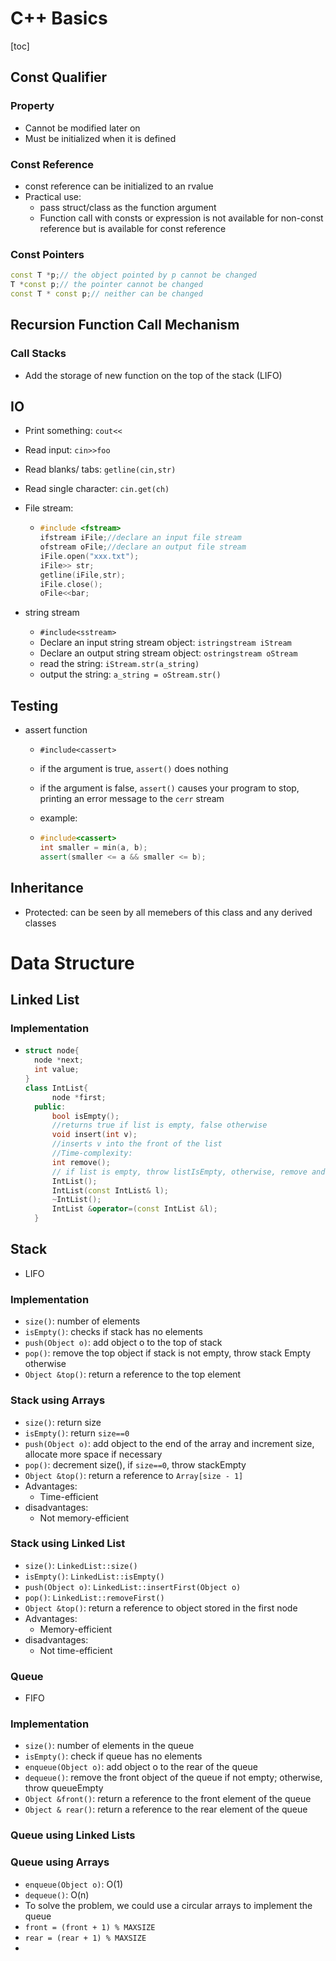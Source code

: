 # C++ Basics

[toc]

## Const Qualifier

### Property

* Cannot be modified later on
* Must be initialized when it is defined

### Const Reference

* const reference can be initialized to an rvalue
* Practical use:
  * pass struct/class as the function argument
  * Function call with consts or expression is not available for non-const reference but is available for const reference

### Const Pointers

```C++
const T *p;// the object pointed by p cannot be changed
T *const p;// the pointer cannot be changed
const T * const p;// neither can be changed
```

## Recursion Function Call Mechanism

### Call Stacks

* Add the storage of new function on the top of the stack (LIFO)

## IO

* Print something: `cout<<`

* Read input: `cin>>foo`

* Read blanks/ tabs: `getline(cin,str)`

* Read single character: `cin.get(ch)`

* File stream:

  * ```C++
    #include <fstream>
    ifstream iFile;//declare an input file stream
    ofstream oFile;//declare an output file stream
    iFile.open("xxx.txt");
    iFile>> str;
    getline(iFile,str);
    iFile.close();
    oFile<<bar;
    
    ```

* string stream
  * `#include<sstream>`
  * Declare an input string stream object: `istringstream iStream`
  * Declare an output string stream object: `ostringstream oStream`
  * read the string: `iStream.str(a_string)`
  * output the string: `a_string = oStream.str()`

## Testing

* assert function

  * `#include<cassert>`

  * if the argument is true, `assert()` does nothing

  * if the argument is false, `assert()` causes your program to stop, printing an error message to the `cerr` stream

  * example:

  * ```C++
    #include<cassert>
    int smaller = min(a, b);
    assert(smaller <= a && smaller <= b);
    ```

## Inheritance

* Protected: can be seen by all memebers of this class and any derived classes

# Data Structure

## Linked List

### Implementation

* ```C++
  struct node{
    node *next;
    int value;
  }
  class IntList{
    	node *first;
    public:
    	bool isEmpty();
    	//returns true if list is empty, false otherwise
    	void insert(int v);
    	//inserts v into the front of the list
    	//Time-complexity: 
    	int remove();
    	// if list is empty, throw listIsEmpty, otherwise, remove and return the first element of the list
    	IntList();
    	IntList(const IntList& l);
    	~IntList();
    	IntList &operator=(const IntList &l);
    }
  ```

## Stack

* LIFO

### Implementation

* `size()`: number of elements
* `isEmpty()`: checks if stack has no elements
* `push(Object o)`: add object o to the top of stack
* `pop()`: remove the top object if stack is not empty, throw stack Empty otherwise
* `Object &top()`: return a reference to the top element

### Stack using Arrays

* `size()`: return size
* `isEmpty()`: return `size==0`
* `push(Object o)`: add object to the end of the array and increment size, allocate more space if necessary
* `pop()`: decrement size(), if `size==0`, throw stackEmpty
* `Object &top()`: return a reference to `Array[size - 1]`
* Advantages:
  * Time-efficient
* disadvantages:
  * Not memory-efficient

### Stack using Linked List

* `size()`: `LinkedList::size()`
* `isEmpty()`: `LinkedList::isEmpty()`
* `push(Object o)`: `LinkedList::insertFirst(Object o)`
* `pop()`: `LinkedList::removeFirst()`
* `Object &top()`: return a reference to object stored in the first node
* Advantages:
  * Memory-efficient
* disadvantages:
  * Not time-efficient

### Queue

* FIFO

### Implementation

* `size()`: number of elements in the queue
* `isEmpty()`: check if queue has no elements
* `enqueue(Object o)`: add object o to the rear of the queue
* `dequeue()`: remove the front object of the queue if not empty; otherwise, throw queueEmpty
* `Object &front()`: return a reference to the front element of the queue
* `Object & rear()`: return a reference to the rear element of the queue

### Queue using Linked Lists

### Queue using Arrays

* `enqueue(Object o)`: O(1)
* `dequeue()`: O(n)
* To solve the problem, we could use a circular arrays to implement the queue
* `front = (front + 1) % MAXSIZE`
* `rear = (rear + 1) % MAXSIZE`
* 